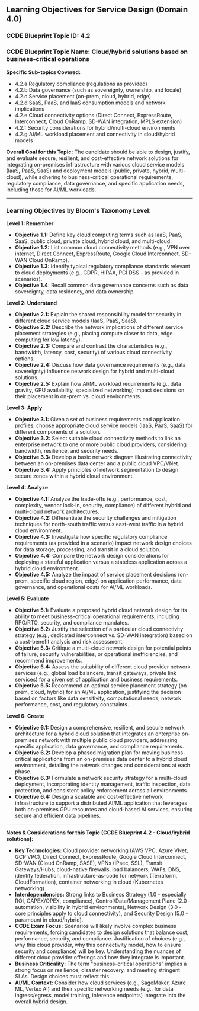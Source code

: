 ## Learning Objectives for Service Design (Domain 4.0)

### CCDE Blueprint Topic ID: 4.2
### CCDE Blueprint Topic Name: Cloud/hybrid solutions based on business-critical operations

**Specific Sub-topics Covered:** 
*   4.2.a Regulatory compliance (regulations as provided)
*   4.2.b Data governance (such as sovereignty, ownership, and locale)
*   4.2.c Service placement (on-prem, cloud, hybrid, edge)
*   4.2.d SaaS, PaaS, and IaaS consumption models and network implications
*   4.2.e Cloud connectivity options (Direct Connect, ExpressRoute, Interconnect, Cloud OnRamp, SD-WAN integration, MPLS extension)
*   4.2.f Security considerations for hybrid/multi-cloud environments
*   4.2.g AI/ML workload placement and connectivity in cloud/hybrid models

**Overall Goal for this Topic:** The candidate should be able to design, justify, and evaluate secure, resilient, and cost-effective network solutions for integrating on-premises infrastructure with various cloud service models (IaaS, PaaS, SaaS) and deployment models (public, private, hybrid, multi-cloud), while adhering to business-critical operational requirements, regulatory compliance, data governance, and specific application needs, including those for AI/ML workloads.

---

### Learning Objectives by Bloom's Taxonomy Level:

**Level 1: Remember**
*   **Objective 1.1:** Define key cloud computing terms such as IaaS, PaaS, SaaS, public cloud, private cloud, hybrid cloud, and multi-cloud.
*   **Objective 1.2:** List common cloud connectivity methods (e.g., VPN over internet, Direct Connect, ExpressRoute, Google Cloud Interconnect, SD-WAN Cloud OnRamp).
*   **Objective 1.3:** Identify typical regulatory compliance standards relevant to cloud deployments (e.g., GDPR, HIPAA, PCI DSS - as provided in scenarios).
*   **Objective 1.4:** Recall common data governance concerns such as data sovereignty, data residency, and data ownership.

**Level 2: Understand**
*   **Objective 2.1:** Explain the shared responsibility model for security in different cloud service models (IaaS, PaaS, SaaS).
*   **Objective 2.2:** Describe the network implications of different service placement strategies (e.g., placing compute closer to data, edge computing for low latency).
*   **Objective 2.3:** Compare and contrast the characteristics (e.g., bandwidth, latency, cost, security) of various cloud connectivity options.
*   **Objective 2.4:** Discuss how data governance requirements (e.g., data sovereignty) influence network design for hybrid and multi-cloud solutions.
*   **Objective 2.5:** Explain how AI/ML workload requirements (e.g., data gravity, GPU availability, specialized networking) impact decisions on their placement in on-prem vs. cloud environments.

**Level 3: Apply**
*   **Objective 3.1:** Given a set of business requirements and application profiles, choose appropriate cloud service models (IaaS, PaaS, SaaS) for different components of a solution.
*   **Objective 3.2:** Select suitable cloud connectivity methods to link an enterprise network to one or more public cloud providers, considering bandwidth, resilience, and security needs.
*   **Objective 3.3:** Develop a basic network diagram illustrating connectivity between an on-premises data center and a public cloud VPC/VNet.
*   **Objective 3.4:** Apply principles of network segmentation to design secure zones within a hybrid cloud environment.

**Level 4: Analyze**
*   **Objective 4.1:** Analyze the trade-offs (e.g., performance, cost, complexity, vendor lock-in, security, compliance) of different hybrid and multi-cloud network architectures.
*   **Objective 4.2:** Differentiate the security challenges and mitigation techniques for north-south traffic versus east-west traffic in a hybrid cloud environment.
*   **Objective 4.3:** Investigate how specific regulatory compliance requirements (as provided in a scenario) impact network design choices for data storage, processing, and transit in a cloud solution.
*   **Objective 4.4:** Compare the network design considerations for deploying a stateful application versus a stateless application across a hybrid cloud environment.
*   **Objective 4.5:** Analyze the impact of service placement decisions (on-prem, specific cloud region, edge) on application performance, data governance, and operational costs for AI/ML workloads.

**Level 5: Evaluate**
*   **Objective 5.1:** Evaluate a proposed hybrid cloud network design for its ability to meet business-critical operational requirements, including RPO/RTO, security, and compliance mandates.
*   **Objective 5.2:** Justify the selection of a particular cloud connectivity strategy (e.g., dedicated interconnect vs. SD-WAN integration) based on a cost-benefit analysis and risk assessment.
*   **Objective 5.3:** Critique a multi-cloud network design for potential points of failure, security vulnerabilities, or operational inefficiencies, and recommend improvements.
*   **Objective 5.4:** Assess the suitability of different cloud provider network services (e.g., global load balancers, transit gateways, private link services) for a given set of application and business requirements.
*   **Objective 5.5:** Recommend an optimal service placement strategy (on-prem, cloud, hybrid) for an AI/ML application, justifying the decision based on factors like data sensitivity, computational needs, network performance, cost, and regulatory constraints.

**Level 6: Create**
*   **Objective 6.1:** Design a comprehensive, resilient, and secure network architecture for a hybrid cloud solution that integrates an enterprise on-premises network with multiple public cloud providers, addressing specific application, data governance, and compliance requirements.
*   **Objective 6.2:** Develop a phased migration plan for moving business-critical applications from an on-premises data center to a hybrid cloud environment, detailing the network changes and considerations at each phase.
*   **Objective 6.3:** Formulate a network security strategy for a multi-cloud deployment, incorporating identity management, traffic inspection, data protection, and consistent policy enforcement across all environments.
*   **Objective 6.4:** Design a scalable and cost-effective network infrastructure to support a distributed AI/ML application that leverages both on-premises GPU resources and cloud-based AI services, ensuring secure and efficient data pipelines.

---

**Notes & Considerations for this Topic (CCDE Blueprint 4.2 - Cloud/hybrid solutions):**
*   **Key Technologies:** Cloud provider networking (AWS VPC, Azure VNet, GCP VPC), Direct Connect, ExpressRoute, Google Cloud Interconnect, SD-WAN (Cloud OnRamp, SASE), VPNs (IPsec, SSL), Transit Gateways/Hubs, cloud-native firewalls, load balancers, WAFs, DNS, identity federation, infrastructure-as-code for network (Terraform, CloudFormation), container networking in cloud (Kubernetes networking).
*   **Interdependencies:** Strong links to Business Strategy (1.0 - especially ROI, CAPEX/OPEX, compliance), Control/Data/Management Plane (2.0 - automation, visibility in hybrid environments), Network Design (3.0 - core principles apply to cloud connectivity), and Security Design (5.0 - paramount in cloud/hybrid).
*   **CCDE Exam Focus:** Scenarios will likely involve complex business requirements, forcing candidates to design solutions that balance cost, performance, security, and compliance. Justification of choices (e.g., why this cloud provider, why this connectivity model, how to ensure security and compliance) will be key. Understanding the nuances of different cloud provider offerings and how they integrate is important.
*   **Business Criticality:** The term "business-critical operations" implies a strong focus on resilience, disaster recovery, and meeting stringent SLAs. Design choices must reflect this.
*   **AI/ML Context:** Consider how cloud services (e.g., SageMaker, Azure ML, Vertex AI) and their specific networking needs (e.g., for data ingress/egress, model training, inference endpoints) integrate into the overall hybrid design.
